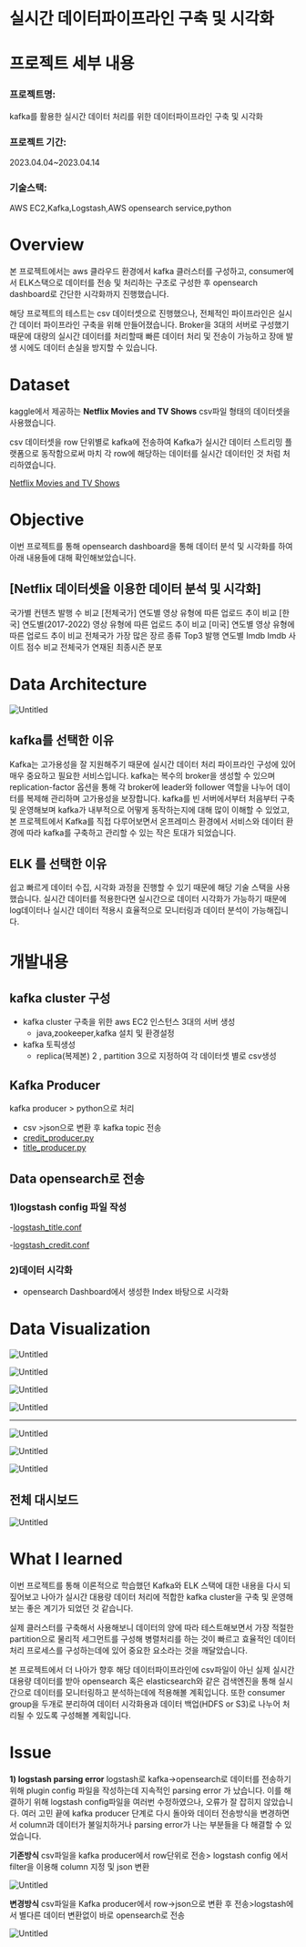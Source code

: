 # 실시간 데이터파이프라인 구축 및 시각화

# 프로젝트 세부 내용

### 프로젝트명: 
kafka를 활용한 실시간 데이터 처리를 위한 데이터파이프라인 구축 및 시각화

### 프로젝트 기간: 
2023.04.04~2023.04.14

### 기술스택: 
AWS EC2,Kafka,Logstash,AWS opensearch service,python

# Overview

본 프로젝트에서는 aws 클라우드 환경에서 kafka 클러스터를 구성하고, consumer에서 ELK스택으로 데이터를 전송 및 처리하는 구조로 구성한 후 opensearch dashboard로 간단한 시각화까지 진행했습니다.

해당 프로젝트의 테스트는 csv 데이터셋으로 진행했으나, 전체적인 파이프라인은 실시간 데이터 파이프라인 구축을 위해 만들어졌습니다. Broker을 3대의 서버로 구성했기 때문에  대량의 실시간 데이터를 처리할때 빠른 데이터 처리 및 전송이 가능하고 장애 발생 시에도 데이터 손실을 방지할 수 있습니다.

# Dataset

kaggle에서 제공하는 **Netflix Movies and TV Shows**  csv파일 형태의 데이터셋을 사용했습니다.

csv 데이터셋을 row 단위별로 kafka에 전송하여 Kafka가 실시간 데이터 스트리밍 플랫폼으로 동작함으로써  마치 각 row에 해당하는 데이터를 실시간 데이터인 것 처럼 처리하였습니다.

[Netflix Movies and TV Shows](https://www.kaggle.com/datasets/dgoenrique/netflix-movies-and-tv-shows)

# Objective

이번 프로젝트를 통해  opensearch dashboard을 통해 데이터 분석 및 시각화를 하여 아래 내용들에 대해 확인해보았습니다.

## [Netflix 데이터셋을 이용한 데이터 분석 및 시각화]

국가별 컨텐츠 발행 수 비교
[전체국가] 연도별 영상 유형에 따른 업로드 추이 비교
[한국] 연도별(2017-2022) 영상 유형에 따른 업로드 추이 비교
[미국] 연도별 영상 유형에 따른 업로드 추이 비교
전체국가 가장 많은 장르 종류 Top3
발행 연도별 Imdb Imdb 사이트 점수 비교
전체국가 연재된 최종시즌 분포

# Data Architecture

![Untitled](./Images/Untitled.png)

## kafka를 선택한 이유

Kafka는 고가용성을 잘 지원해주기 때문에 실시간 데이터 처리 파이프라인 구성에 있어 매우 중요하고 필요한 서비스입니다.
kafka는 복수의 broker을 생성할 수 있으며 replication-factor 옵션을 통해 각 broker에 leader와 follower 역할을 나누어 데이터를 복제해 관리하며 고가용성을 보장합니다.
kafka를 빈 서버에서부터 처음부터 구축 및 운영해보며 kafka가 내부적으로 어떻게 동작하는지에 대해 많이 이해할 수 있었고,  본 프로젝트에서 Kafka를 직접 다루어보면서 온프레미스 환경에서 서비스와 데이터 환경에 따라 kafka를 구축하고 관리할 수 있는 작은 토대가 되었습니다.

## ELK 를 선택한 이유

쉽고 빠르게 데이터 수집, 시각화 과정을 진행할 수 있기 때문에 해당 기술 스택을 사용했습니다. 실시간 데이터를 적용한다면 실시간으로 데이터 시각화가 가능하기 때문에 log데이터나 실시간 데이터 적용시 효율적으로 모니터링과 데이터 분석이 가능해집니다.

# 개발내용

## kafka cluster 구성

- kafka cluster 구축을 위한 aws EC2 인스턴스 3대의 서버 생성
    - java,zookeeper,kafka 설치 및 환경설정
- kafka 토픽생성
    - replica(복제본) 2 , partition 3으로 지정하여 각 데이터셋 별로 csv생성

## Kafka Producer

kafka producer > python으로 처리
- csv >json으로 변환 후 kafka topic 전송
- [credit_producer.py](https://github.com/kaylee125/kafka-realtime-datapipeline/blob/master/credit_producer.py)
- [title_producer.py](https://github.com/kaylee125/kafka-realtime-datapipeline/blob/master/title_producer.py)

## Data opensearch로 전송

### 1)logstash config 파일 작성

-[logstash_title.conf](https://github.com/kaylee125/kafka-realtime-datapipeline/blob/master/logstash_title.conf)

-[logstash_credit.conf](https://github.com/kaylee125/kafka-realtime-datapipeline/blob/master/logstash_credit.conf)

### 2)데이터 시각화

- opensearch Dashboard에서 생성한 Index 바탕으로 시각화

# Data Visualization

![Untitled](./Images/1.png)

![Untitled](./Images/2.png)

![Untitled](./Images/3.png)
 
![Untitled](./Images/4.png)

---

![Untitled](./Images/5.png)

![Untitled](./Images/6.png)

![Untitled](./Images/7.png)

## 전체 대시보드

![Untitled](./Images/8.png)

# What I learned

이번 프로젝트를 통해 이론적으로 학습했던 Kafka와 ELK 스택에 대한 내용을 다시 되짚어보고 나아가 실시간 대용량 데이터 처리에 적합한 kafka cluster을 구축 및 운영해보는 좋은 계기가 되었던 것 같습니다.

실제 클러스터를 구축해서 사용해보니 데이터의 양에 따라 테스트해보면서 가장 적절한  partition으로 물리적 세그먼트를 구성해 병렬처리를 하는 것이 빠르고 효율적인 데이터 처리 프로세스를 구성하는데에 있어 중요한 요소라는 것을 깨달았습니다.

본 프로젝트에서 더 나아가 향후 해당 데이터파이프라인에 csv파일이 아닌 실제 실시간 대용량 데이터를 받아 opensearch 혹은 elasticsearch와 같은 검색엔진을 통해 실시간으로 데이터를 모니터링하고 분석하는데에 적용해볼 계획입니다. 또한 consumer group을 두개로 분리하여 데이터 시각화용과 데이터 백업(HDFS or S3)로 나누어 처리될 수 있도록 구성해볼 계획입니다.

# Issue

**1) logstash parsing error**
logstash로 kafka->opensearch로 데이터를 전송하기 위해 plugin config 파일을 작성하는데 지속적인 parsing error 가 났습니다.
이를 해결하기 위해 logstash config파일을 여러번 수정하였으나, 오류가 잘 잡히지 않았습니다.
여러 고민 끝에 kafka producer 단계로 다시 돌아와 데이터 전송방식을 변경하면서 column과 데이터가 불일치하거나 parsing error가 나는 부분들을 다 해결할 수 있었습니다.

**기존방식**
csv파일을 kafka producer에서 row단위로 전송> logstash config 에서 filter을 이용해 column 지정 및 json 변환

![Untitled](./Images/9.png)

**변경방식**
csv파일을 Kafka producer에서 row->json으로 변환 후 전송>logstash에서 별다른 데이터 변환없이 바로 opensearch로 전송

![Untitled](./Images/10.png)